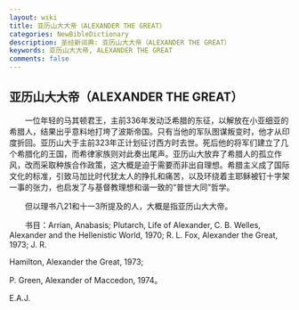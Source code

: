 ```yaml
---
layout: wiki
title: 亚历山大大帝（ALEXANDER THE GREAT）
categories: NewBibleDictionary
description: 圣经新词典: 亚历山大大帝（ALEXANDER THE GREAT）
keywords: 亚历山大大帝, ALEXANDER THE GREAT
comments: false
---
```


## 亚历山大大帝（ALEXANDER THE GREAT）

　　一位年轻的马其顿君王，主前336年发动泛希腊的东征，以解放在小亚细亚的希腊人，结果出乎意料地打垮了波斯帝国。只有当他的军队图谋叛变时，他才从印度折回。亚历山大于主前323年正计划征讨西方时去世。死后他的将军们建立了几个希腊化的王国，而希律家族则对此奏出尾声。亚历山大放弃了希腊人的孤立作风，改而采取种族合作政策，这大概是迫于需要而非出自理想。希腊主义成了国际文化的标准，引致马加比时代犹太人的挣扎和痛苦，以及环绕着主耶稣被钉十字架一事的张力，也启发了与基督教理想和谐一致的“普世大同”哲学。

　　但以理书八21和十一3所提及的人，大概是指亚历山大大帝。

　　书目：Arrian, Anabasis; Plutarch, Life of Alexander, C. B. Welles, Alexander and the Hellenistic World, 1970; R. L. Fox, Alexander the Great, 1973; J. R.

Hamilton, Alexander the Great, 1973;

P. Green, Alexander of Maccedon, 1974。

E.A.J.






